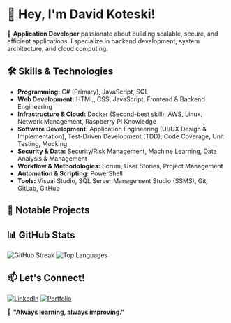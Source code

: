 # 👋 Hey, I'm David Koteski!

🚀 **Application Developer** passionate about building scalable, secure, and efficient applications. I specialize in backend development, system architecture, and cloud computing.

## 🛠️ Skills & Technologies
- **Programming:** C# (Primary), JavaScript, SQL
- **Web Development:** HTML, CSS, JavaScript, Frontend & Backend Engineering
- **Infrastructure & Cloud:** Docker (Second-best skill), AWS, Linux, Network Management, Raspberry Pi Knowledge
- **Software Development:** Application Engineering (UI/UX Design & Implementation), Test-Driven Development (TDD), Code Coverage, Unit Testing, Mocking
- **Security & Data:** Security/Risk Management, Machine Learning, Data Analysis & Management
- **Workflow & Methodologies:** Scrum, User Stories, Project Management
- **Automation & Scripting:** PowerShell
- **Tools:** Visual Studio, SQL Server Management Studio (SSMS), Git, GitLab, GitHub

## 🌟 Notable Projects


## 📊 GitHub Stats
![GitHub Streak](https://streak-stats.demolab.com?user=seakyy&theme=github-dark-blue)
![Top Languages](https://github-readme-stats.vercel.app/api/top-langs/?username=seakyy&layout=compact)

## 📫 Let's Connect!
[![LinkedIn](https://img.shields.io/badge/LinkedIn-%230077B5.svg?style=flat&logo=linkedin&logoColor=white)](https://www.linkedin.com/in/david-koteski-22534128b/)
[![Portfolio](https://img.shields.io/badge/Portfolio-%231572B6.svg?style=flat&logo=Firefox&logoColor=white)](https://seakyy.github.io/)

🎯 **"Always learning, always improving."**

